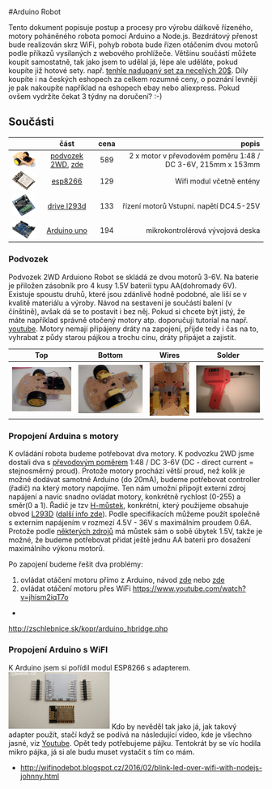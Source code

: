 #Arduino Robot

Tento dokument popisuje postup a procesy pro výrobu dálkově řízeného, motory poháněného robota pomocí Arduino a Node.js. Bezdrátový přenost bude realizován skrz WiFi, pohyb robota bude řízen otáčením dvou motorů podle příkazů vysílaných z webového prohlížeče.
Většinu součástí můžete koupit samostatně, tak jako jsem to udělal já, lépe ale uděláte, pokud koupíte již hotové sety. např. [tenhle nadupaný set za necelých 20$](https://www.aliexpress.com/item/New-Avoidance-tracking-Motor-Smart-Robot-Car-Chassis-Kit-Speed-Encoder-Battery-Box-2WD-Ultrasonic-module/32362408263.html). Díly koupíte i na českých eshopech za celkem rozumné ceny, o poznání levněji je pak nakoupíte například na eshopech ebay nebo aliexpress. Pokud ovšem vydržíte čekat 3 týdny na doručení? :-)
## Součásti

|         | část           | cena  | popis |
| ------------- |:-------------:|:-----:| --------:|
| <img src='./Docs/imgs/robot.jpg'  width="100"/>      |  [podvozek 2WD](http://robotstore.cz/obchod/arduino/2wd-podvozek-pro-inteligentni-auto-arduino-robot-2/), [zde](https://www.aliexpress.com/item-img/For-Arduino-Motor-Smart-Robot-Car-Chassis-Kit-Speed-Encoder-Battery-Box-2WD/32621177415.html?spm=2114.10010108.1000017.2.deRVVP) | 589 | 2 x motor v převodovém poměru 1:48 / DC 3-6V,  215mm x 153mm |
| <img src='./Docs/imgs/esp8266.jpg'  width="100"/>      |  [esp8266](http://robotstore.cz/obchod/arduino/esp8266-wi-fi-modul-arduino-esp-14/?added-to-cart=13641)  | 129 | Wifi modul včetně entény |
| <img src='./Docs/imgs/drive_l293d.jpg' width="100"/> |  [drive l293d](http://robotstore.cz/obchod/arduino/esp8266-wi-fi-modul-arduino-esp-14/?added-to-cart=13641) | 133 | řízení motorů Vstupní. napětí DC4.5-25V 
| <img src='./Docs/imgs/uno.jpg' width="100"/> |  [Arduino uno](http://arduino-shop.cz/arduino/1353-klon-arduino-uno-r3-atmega328p-ch340-mini-usb-1466635561.html) |  194 |  mikrokontrolérová vývojová deska


### Podvozek

Podvozek 2WD Arduiono Robot se skládá ze dvou motorů 3-6V. Na baterie je přiložen zásobník pro 4 kusy 1.5V baterií typu AA(dohromady 6V). Existuje spoustu druhů, které jsou zdánlivě hodně podobné, ale liší se v kvalitě materiálu a výroby. Návod na sestavení je součástí balení (v čínštině), avšak dá se to postavit i bez něj. Pokud si chcete být jistý, že máte například správně otočený motory atp. doporučuji tutorial na např. [youtube](https://www.youtube.com/watch?v=VHuOJ54YXaA). Motory nemají připájeny dráty na zapojení, přijde tedy i čas na to, vyhrabat z půdy starou pájkou a trochu cínu, dráty připájet a zajistit.

| Top | Bottom | Wires | Solder |
|--- | --- | --- | ---|
| <img src='./Docs/imgs/my_robot.jpg'  width="200"/> | <img src='./Docs/imgs/my_robot2.jpg'  width="200"/> | <img src='./Docs/imgs/wires.jpg'  width="113"/> | <img src='./Docs/imgs/solder.jpg'  width="200"/>

### Propojení Arduina s motory

K ovládání robota budeme potřebovat dva motory. K podvozku 2WD jsme dostali dva s [převodovým poměrem](http://mlgeardesigns.blog.cz/1311/prevodovy-pomer) 1:48 / DC 3-6V (DC - direct current = stejnosměrný proud). Protože motory prochází větší proud, než kolik je možné dodávat samotné Arduino (do 20mA), budeme potřebovat controller (řadič) na který motory napojíme. Ten nám umožní připojit externí zdroj napájení a navíc snadno ovládat motory, konkrétně rychlost (0-255) a směr(0 a 1). Řadič je tzv [H-můstek](https://en.wikipedia.org/wiki/H_bridge), konkrétní, který použijeme obsahuje obvod [L293D](http://www.ti.com/lit/ds/symlink/l293d.pdf) ([další info zde](http://www.hobbyrobot.cz/wp-content/uploads/bridge05.pdf)). Podle specifikacích můžeme použít společně s externím napájením v rozmezí 4.5V - 36V s maximálním proudem 0.6A. Protože podle [některých zdrojů](http://zschlebnice.sk/kopr/arduino_hbridge.php) má můstek sám o sobě úbytek 1.5V, takže je možné, že budeme potřebovat přidat ještě jednu AA baterii pro dosažení maximálního výkonu motorů.


Po zapojení budeme řešit dva problémy:
1. ovládat otáčení motoru přímo z Arduino, návod [zde](http://nul.cz/arduino/arduino-rizeni-krokoveho-motoru/) nebo [zde](http://zschlebnice.sk/kopr/arduino_hbridge.php)
2. ovládat otáčení motoru přes WiFi
https://www.youtube.com/watch?v=jhism2iqT7o

- 
http://zschlebnice.sk/kopr/arduino_hbridge.php

### Propojení Arduino s WiFI
K Arduino jsem si pořídil modul ESP8266 s adapterem.
<img src='./Docs/imgs/esp8266_adapter.jpg' width="200">
Kdo by nevěděl tak jako já, jak takový adapter použít, stačí když se podívá na následující video, kde je všechno jasné, viz [Youtube](https://www.youtube.com/watch?v=O2SSyfP6OM0). Opět tedy potřebujeme pájku. Tentokrát by se víc hodila mikro pájka, já si ale budu muset vystačit s tím co mám. 

- http://wifinodebot.blogspot.cz/2016/02/blink-led-over-wifi-with-nodejs-johnny.html



